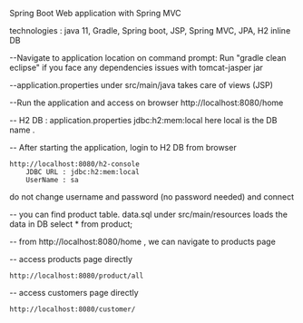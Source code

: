 Spring Boot Web application with Spring MVC

technologies : java 11, Gradle, Spring boot, JSP, Spring MVC, JPA, H2 inline DB

--Navigate to application location on command prompt:
Run "gradle clean eclipse" if you face any dependencies issues with tomcat-jasper jar

--application.properties under src/main/java takes care of views (JSP)

--Run the application and access on browser 
  http://localhost:8080/home

-- H2 DB : application.properties
	jdbc:h2:mem:local  here local is the DB name . 
	  
-- After starting the application, login to H2 DB from browser
	
	http://localhost:8080/h2-console 
		JDBC URL : jdbc:h2:mem:local
		UserName : sa

do not change username and password (no password needed) and connect
	
-- you can find product table. data.sql under src/main/resources loads the data in DB
	select * from product; 

-- 	 from  http://localhost:8080/home  , we can navigate to products page
	
-- access products  page directly

	http://localhost:8080/product/all
	
-- access customers  page directly		
	
	http://localhost:8080/customer/
	
	




	